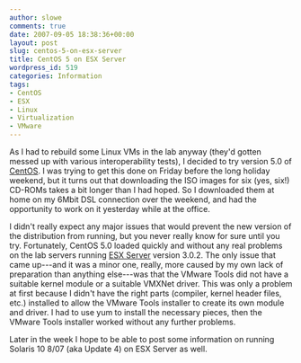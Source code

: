 ```yaml
---
author: slowe
comments: true
date: 2007-09-05 18:38:36+00:00
layout: post
slug: centos-5-on-esx-server
title: CentOS 5 on ESX Server
wordpress_id: 519
categories: Information
tags:
- CentOS
- ESX
- Linux
- Virtualization
- VMware
---
```


As I had to rebuild some Linux VMs in the lab anyway (they'd gotten messed up with various interoperability tests), I decided to try version 5.0 of [CentOS](http://www.centos.org/). I was trying to get this done on Friday before the long holiday weekend, but it turns out that downloading the ISO images for six (yes, six!) CD-ROMs takes a bit longer than I had hoped. So I downloaded them at home on my 6Mbit DSL connection over the weekend, and had the opportunity to work on it yesterday while at the office.

I didn't really expect any major issues that would prevent the new version of the distribution from running, but you never really know for sure until you try. Fortunately, CentOS 5.0 loaded quickly and without any real problems on the lab servers running [ESX Server](http://www.vmware.com/products/vi/esx/) version 3.0.2. The only issue that came up---and it was a minor one, really, more caused by my own lack of preparation than anything else---was that the VMware Tools did not have a suitable kernel module or a suitable VMXNet driver. This was only a problem at first because I didn't have the right parts (compiler, kernel header files, etc.) installed to allow the VMware Tools installer to create its own module and driver. I had to use yum to install the necessary pieces, then the VMware Tools installer worked without any further problems.

Later in the week I hope to be able to post some information on running Solaris 10 8/07 (aka Update 4) on ESX Server as well.
